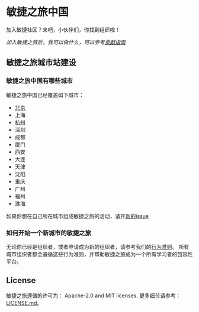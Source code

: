# 敏捷之旅中国

加入敏捷社区？来吧，小伙伴们，你找到组织啦！

_加入敏捷之旅后，我可以做什么，可以参考[贡献指南](./CONTRIBUTING.md)_

## 敏捷之旅城市站建设

### 敏捷之旅中国有哪些城市
敏捷之旅中国已经覆盖如下城市：
- [北京](https://github.com/agiletour-china/beijing)
- 上海
- [杭州](https://github.com/agiletour-china/hangzhou)
- 深圳
- 成都
- 厦门
- 西安
- 大连
- 天津
- 沈阳
- 重庆
- 广州
- 福州
- 珠海

如果你想在自己所在城市组成敏捷之旅的活动，请开[新的issue](https://github.com/agiletour-china/organizing/issues/new)

### 如何开始一个新城市的敏捷之旅

无论你已经是组织者，或者申请成为新的组织者，请参考我们的[行为准则](,/CODE_OF_CONDUCT.md)。
所有城市组织者都会遵循这些行为准则，并帮助敏捷之旅成为一个所有学习者的包容性平台。

## License
敏捷之旅遵循的许可为： Apache-2.0 and MIT licenses. 更多细节请参考：[LICENSE.md](./LICENSE.md)。
